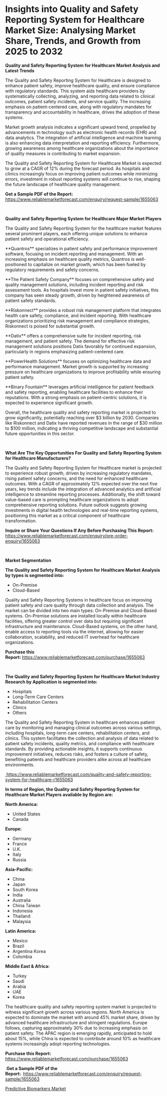 <p><h1>Insights into Quality and Safety Reporting System for Healthcare Market Size: Analysing Market Share, Trends, and Growth from 2025 to 2032</h1></p><p><strong>Quality and Safety Reporting System for Healthcare Market Analysis and Latest Trends</strong></p>
<p><p>The Quality and Safety Reporting System for Healthcare is designed to enhance patient safety, improve healthcare quality, and ensure compliance with regulatory standards. This system aids healthcare providers by systematically collecting, analyzing, and reporting data related to clinical outcomes, patient safety incidents, and service quality. The increasing emphasis on patient-centered care, along with regulatory mandates for transparency and accountability in healthcare, drives the adoption of these systems.</p><p>Market growth analysis indicates a significant upward trend, propelled by advancements in technology such as electronic health records (EHR) and data analytics. The integration of artificial intelligence and machine learning is also enhancing data interpretation and reporting efficiency. Furthermore, growing awareness among healthcare organizations about the importance of quality measures is contributing to market expansion.</p><p>The Quality and Safety Reporting System for Healthcare Market is expected to grow at a CAGR of 12% during the forecast period. As hospitals and clinics increasingly focus on improving patient outcomes while minimizing errors, investment in robust reporting systems will continue to rise, shaping the future landscape of healthcare quality management.</p></p>
<p><strong>Get a Sample PDF of the Report:&nbsp;</strong> <a href="https://www.reliablemarketforecast.com/enquiry/request-sample/1655063?utm_campaign=2739&utm_medium=2&utm_source=Github&utm_content=ia&utm_term=06032025&utm_id=quality-and-safety-reporting-system-for-healthcare">https://www.reliablemarketforecast.com/enquiry/request-sample/1655063</a></p>
<p>&nbsp;</p>
<p><strong>Quality and Safety Reporting System for Healthcare Major Market Players</strong></p>
<p><p>The Quality and Safety Reporting System for the healthcare market features several prominent players, each offering unique solutions to enhance patient safety and operational efficiency. </p><p>**Quantros** specializes in patient safety and performance improvement software, focusing on incident reporting and management. With an increasing emphasis on healthcare quality metrics, Quantros is well-positioned to capitalize on market growth, which has been fueled by regulatory requirements and safety concerns.</p><p>**The Patient Safety Company** focuses on comprehensive safety and quality management solutions, including incident reporting and risk assessment tools. As hospitals invest more in patient safety initiatives, this company has seen steady growth, driven by heightened awareness of patient safety standards.</p><p>**Riskonnect** provides a robust risk management platform that integrates health care safety, compliance, and incident reporting. With healthcare organizations prioritizing risk management and compliance strategies, Riskonnect is poised for substantial growth.</p><p>**Datix** offers a comprehensive suite for incident reporting, risk management, and patient safety. The demand for effective risk management solutions positions Datix favorably for continued expansion, particularly in regions emphasizing patient-centered care.</p><p>**PowerHealth Solutions** focuses on optimizing healthcare data and performance management. Market growth is supported by increasing pressure on healthcare organizations to improve profitability while ensuring patient safety.</p><p>**Binary Fountain** leverages artificial intelligence for patient feedback and safety reporting, enabling healthcare facilities to enhance their reputations. With a strong emphasis on patient-centric solutions, it is expected to experience significant growth.</p><p>Overall, the healthcare quality and safety reporting market is projected to grow significantly, potentially reaching over $3 billion by 2030. Companies like Riskonnect and Datix have reported revenues in the range of $30 million to $100 million, indicating a thriving competitive landscape and substantial future opportunities in this sector.</p></p>
<p>&nbsp;</p>
<p><strong>What Are The Key Opportunities For Quality and Safety Reporting System for Healthcare Manufacturers?</strong></p>
<p><p>The Quality and Safety Reporting System for Healthcare market is projected to experience robust growth, driven by increasing regulatory mandates, rising patient safety concerns, and the need for enhanced healthcare outcomes. With a CAGR of approximately 12% expected over the next five years, key trends include the integration of advanced analytics and artificial intelligence to streamline reporting processes. Additionally, the shift toward value-based care is prompting healthcare organizations to adopt comprehensive reporting solutions. Future outlook suggests growing investments in digital health technologies and real-time reporting systems, positioning this market as a critical component of healthcare transformation.</p></p>
<p><strong>Inquire or Share Your Questions If Any Before Purchasing This Report:</strong> <a href="https://www.reliablemarketforecast.com/enquiry/pre-order-enquiry/1655063?utm_campaign=2739&utm_medium=2&utm_source=Github&utm_content=ia&utm_term=06032025&utm_id=quality-and-safety-reporting-system-for-healthcare">https://www.reliablemarketforecast.com/enquiry/pre-order-enquiry/1655063</a></p>
<p>&nbsp;</p>
<p><strong>Market Segmentation</strong></p>
<p><strong>The Quality and Safety Reporting System for Healthcare Market Analysis by types is segmented into:</strong></p>
<p><ul><li>On-Premise</li><li>Cloud-Based</li></ul></p>
<p><p>Quality and Safety Reporting Systems in healthcare focus on improving patient safety and care quality through data collection and analysis. The market can be divided into two main types: On-Premise and Cloud-Based systems. On-Premise solutions are installed locally within healthcare facilities, offering greater control over data but requiring significant infrastructure and maintenance. Cloud-Based systems, on the other hand, enable access to reporting tools via the internet, allowing for easier collaboration, scalability, and reduced IT overhead for healthcare organizations.</p></p>
<p><strong>Purchase this Report:&nbsp;</strong><a href="https://www.reliablemarketforecast.com/purchase/1655063?utm_campaign=2739&utm_medium=2&utm_source=Github&utm_content=ia&utm_term=06032025&utm_id=quality-and-safety-reporting-system-for-healthcare">https://www.reliablemarketforecast.com/purchase/1655063</a></p>
<p>&nbsp;</p>
<p><strong>The Quality and Safety Reporting System for Healthcare Market Industry Research by Application is segmented into:</strong></p>
<p><ul><li>Hospitals</li><li>Long-Term Care Centers</li><li>Rehabilitation Centers</li><li>Clinics</li><li>Others</li></ul></p>
<p><p>The Quality and Safety Reporting System in healthcare enhances patient care by monitoring and managing clinical outcomes across various settings, including hospitals, long-term care centers, rehabilitation centers, and clinics. This system facilitates the collection and analysis of data related to patient safety incidents, quality metrics, and compliance with healthcare standards. By providing actionable insights, it supports continuous improvement initiatives, reduces risks, and fosters a culture of safety, benefiting patients and healthcare providers alike across all healthcare environments.</p></p>
<p><a href="https://www.reliablemarketforecast.com/quality-and-safety-reporting-system-for-healthcare-r1655063?utm_campaign=2739&utm_medium=2&utm_source=Github&utm_content=ia&utm_term=06032025&utm_id=quality-and-safety-reporting-system-for-healthcare">&nbsp;https://www.reliablemarketforecast.com/quality-and-safety-reporting-system-for-healthcare-r1655063</a></p>
<p><strong>In terms of Region, the Quality and Safety Reporting System for Healthcare Market Players available by Region are:</strong></p>
<p>
    <p> <strong> North America: </strong>
        <ul>
            <li>United States</li>
            <li>Canada</li>
        </ul>
        </p> 
    <p> <strong> Europe: </strong>
        <ul>
            <li>Germany</li>
            <li>France</li>
            <li>U.K.</li>
            <li>Italy</li>
            <li>Russia</li>
        </ul>
        </p> 
    <p> <strong> Asia-Pacific: </strong>
        <ul>
            <li>China</li>
            <li>Japan</li>
            <li>South Korea</li>
            <li>India</li>
            <li>Australia</li>
            <li>China Taiwan</li>
            <li>Indonesia</li>
            <li>Thailand</li>
            <li>Malaysia</li>
        </ul>
        </p> 
    <p> <strong> Latin America: </strong>
        <ul>
            <li>Mexico</li>
            <li>Brazil</li>
            <li>Argentina Korea</li>
            <li>Colombia</li>
        </ul>
        </p> 
    <p> <strong> Middle East & Africa: </strong>
        <ul>
            <li>Turkey</li>
            <li>Saudi</li>
            <li>Arabia</li>
            <li>UAE</li>
            <li>Korea</li>
        </ul>
    </p>
    </p>
<p><p>The healthcare quality and safety reporting system market is projected to witness significant growth across various regions. North America is expected to dominate the market with around 45% market share, driven by advanced healthcare infrastructure and stringent regulations. Europe follows, capturing approximately 30% due to increasing emphasis on patient safety. The APAC region is emerging rapidly, anticipated to hold about 15%, while China is expected to contribute around 10% as healthcare systems increasingly adopt reporting technologies.</p></p>
<p><strong>Purchase this Report: </strong><a href="https://www.reliablemarketforecast.com/purchase/1655063?utm_campaign=2739&utm_medium=2&utm_source=Github&utm_content=ia&utm_term=06032025&utm_id=quality-and-safety-reporting-system-for-healthcare">https://www.reliablemarketforecast.com/purchase/1655063</a></p>
<p>&nbsp;<strong>Get a Sample PDF of the Report:&nbsp;&nbsp;</strong><a href="https://www.reliablemarketforecast.com/enquiry/request-sample/1655063?utm_campaign=2739&utm_medium=2&utm_source=Github&utm_content=ia&utm_term=06032025&utm_id=quality-and-safety-reporting-system-for-healthcare">https://www.reliablemarketforecast.com/enquiry/request-sample/1655063</a></p>
<p><strong></strong></p>
<p><p><a href="https://github.com/jenithschijf/Market-Research-Report-List-1/blob/main/predictive-biomarkers-market.md?utm_campaign=2739&utm_medium=2&utm_source=Github&utm_content=ia&utm_term=06032025&utm_id=quality-and-safety-reporting-system-for-healthcare">Predictive Biomarkers Market</a></p></p>